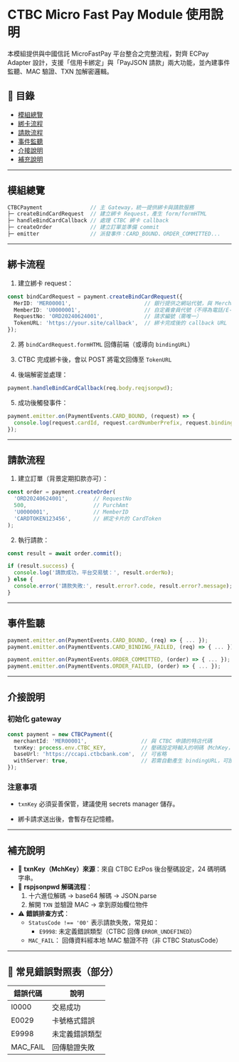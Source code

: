 # CTBC Micro Fast Pay Module 使用說明

本模組提供與中國信託 MicroFastPay 平台整合之完整流程，對齊 ECPay Adapter 設計，支援「信用卡綁定」與「PayJSON 請款」兩大功能，並內建事件監聽、MAC 驗證、TXN 加解密邏輯。

## 📌 目錄

- [模組總覽](#模組總覽)
- [綁卡流程](#綁卡流程)
- [請款流程](#請款流程)
- [事件監聽](#事件監聽)
- [介接說明](#介接說明)
- [補充說明](#補充說明)

---

## 模組總覽

```ts
CTBCPayment               // 主 Gateway，統一提供綁卡與請款服務
├─ createBindCardRequest  // 建立綁卡 Request，產生 form/formHTML
├─ handleBindCardCallback // 處理 CTBC 綁卡 callback
├─ createOrder            // 建立訂單並準備 commit
├─ emitter                // 派發事件：CARD_BOUND、ORDER_COMMITTED...
```

---

## 綁卡流程

1. 建立綁卡 request：

```ts
const bindCardRequest = payment.createBindCardRequest({
  MerID: 'MER00001',                       // 銀行提供之網站代號，與 MerchantID 不同
  MemberID: 'U0000001',                    // 自定義會員代號（不得為電話/E-mail 等敏感資訊）
  RequestNo: 'ORD20240624001',             // 請求編號（需唯一）
  TokenURL: 'https://your.site/callback',  // 綁卡完成後的 callback URL
});
```

2. 將 `bindCardRequest.formHTML` 回傳前端（或導向 `bindingURL`）

3. CTBC 完成綁卡後，會以 POST 將電文回傳至 `TokenURL`

4. 後端解密並處理：

```ts
payment.handleBindCardCallback(req.body.reqjsonpwd);
```

5. 成功後觸發事件：

```ts
payment.emitter.on(PaymentEvents.CARD_BOUND, (request) => {
  console.log(request.cardId, request.cardNumberPrefix, request.bindingDate);
});
```

---

## 請款流程

1. 建立訂單（背景定期扣款亦可）：

```ts
const order = payment.createOrder(
  'ORD20240624001',        // RequestNo
  500,                     // PurchAmt
  'U0000001',              // MemberID
  'CARDTOKEN123456',       // 綁定卡片的 CardToken
);
```

2. 執行請款：

```ts
const result = await order.commit();

if (result.success) {
  console.log('請款成功，平台交易號：', result.orderNo);
} else {
  console.error('請款失敗:', result.error?.code, result.error?.message);
}
```

---

## 事件監聽

```ts
payment.emitter.on(PaymentEvents.CARD_BOUND, (req) => { ... });
payment.emitter.on(PaymentEvents.CARD_BINDING_FAILED, (req) => { ... });

payment.emitter.on(PaymentEvents.ORDER_COMMITTED, (order) => { ... });
payment.emitter.on(PaymentEvents.ORDER_FAILED, (order) => { ... });
```

---

## 介接說明

### 初始化 gateway

```ts
const payment = new CTBCPayment({
  merchantId: 'MER00001',                 // 與 CTBC 申請的特店代碼
  txnKey: process.env.CTBC_KEY,           // 壓碼設定時輸入的明碼（MchKey，24 碼）
  baseUrl: 'https://ccapi.ctbcbank.com',  // 可省略
  withServer: true,                       // 若需自動產生 bindingURL，可設 true
});
```

### 注意事項

- `txnKey` 必須妥善保管，建議使用 secrets manager 儲存。

- 綁卡請求送出後，會暫存在記憶體。

---

## 補充說明

- 🔐 **txnKey（MchKey）來源**：來自 CTBC EzPos 後台壓碼設定，24 碼明碼字串。
- 🔎 **rspjsonpwd 解碼流程**：
  1. 十六進位解碼 → base64 解碼 → JSON.parse
  2. 解開 `TXN` 並驗證 MAC → 拿到原始欄位物件
- ⚠️ **錯誤排查方式**：
  - `StatusCode !== '00'` 表示請款失敗，常見如：
    - `E9998`: 未定義錯誤類型（CTBC 回傳 `ERROR_UNDEFINED`）
  - `MAC_FAIL`： 回傳資料經本地 MAC 驗證不符（非 CTBC StatusCode）

---

## 📎 常見錯誤對照表（部分）

| 錯誤代碼 | 說明               |
|----------|------------------|
| I0000    | 交易成功          |
| E0029    | 卡號格式錯誤      |
| E9998    | 未定義錯誤類型     |
| MAC_FAIL | 回傳驗證失敗      |
